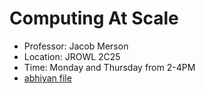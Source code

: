 # Computing At Scale

- Professor: Jacob Merson
- Location: JROWL 2C25
- Time: Monday and Thursday from 2-4PM
- [abhiyan file](abhiyan-paudel.md)

